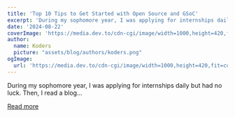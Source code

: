 ```yaml
---
title: 'Top 10 Tips to Get Started with Open Source and GSoC'
excerpt: 'During my sophomore year, I was applying for internships daily but had no luck. Then, I read a blog...'
date: '2024-08-22'
coverImage: 'https://media.dev.to/cdn-cgi/image/width=1000,height=420,fit=cover,gravity=auto,format=auto/https%3A%2F%2Fdev-to-uploads.s3.amazonaws.com%2Fuploads%2Farticles%2Fakescekirrrim0nxheyw.png'
author:
  name: Koders
  picture: "assets/blog/authors/koders.png"
ogImage:
  url: 'https://media.dev.to/cdn-cgi/image/width=1000,height=420,fit=cover,gravity=auto,format=auto/https%3A%2F%2Fdev-to-uploads.s3.amazonaws.com%2Fuploads%2Farticles%2Fakescekirrrim0nxheyw.png'
---
```


During my sophomore year, I was applying for internships daily but had no luck. Then, I read a blog...

[Read more](https://dev.to/middleware/top-10-tips-to-get-started-with-open-source-and-gsoc-41na)
